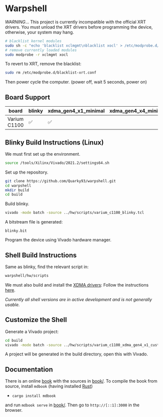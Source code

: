 # Warpshell
*WARNING*... This project is currently incompatible with the official XRT drivers.
You must unload the XRT drivers before programming the device, otherwise, your system
may hang.
```sh
# blacklist kernel modules
sudo sh -c "echo 'blacklist xclmgmt\nblacklist xocl' > /etc/modprobe.d/blacklist-xrt.conf"
# remove currently loaded modules
sudo modprobe -r xclmgmt xocl
```

To revert to XRT, remove the blacklist:
```sh
sudo rm /etc/modprobe.d/blacklist-xrt.conf
```
Then power cycle the computer. (power off, wait 5 seconds, power on)

## Board Support
| board        | blinky | xdma_gen4_x1_minimal | xdma_gen4_x4_minimal |
|--------------|--------|----------------------|----------------------|
| Varium C1100 | &#9989;| &#9989;              |                      |

## Blinky Build Instructions (Linux)

We must first set up the environment.
```sh
source /tools/Xilinx/Vivado/2021.2/settings64.sh
```

Set up the repository.
```sh
git clone https://github.com/Quarky93/warpshell.git
cd warpshell
mkdir build
cd build
```

Build blinky.
```sh
vivado -mode batch -source ../hw/scripts/varium_c1100_blinky.tcl
```

A bitstream file is generated:
```
blinky.bit
```
Program the device using Vivado hardware manager.

## Shell Build Instructions
Same as blinky, find the relevant script in:
```sh
warpshell/hw/scripts
```

We must also build and install the [XDMA drivers](https://github.com/Xilinx/dma_ip_drivers):
Follow the instructions [here](https://github.com/Xilinx/dma_ip_drivers/tree/master/XDMA/linux-kernel).

*Currently all shell versions are in active development and is not generally usable.*

## Customize the Shell
Generate a Vivado project:
```sh
cd build
vivado -mode batch -source ../hw/scripts/varium_c1100_xdma_gen4_x1_custom.tcl
```
A project will be generated in the build directory, open this with Vivado.


## Documentation

There is an online [book](https://quarky93.github.io/warpshell) with the sources in
[book/](./book/). To compile the book from source, install `mdbook` (having installed
[Rust](https://www.rust-lang.org/tools/install))

- `cargo install mdbook`

and run `mdbook serve` in [book/](./book/). Then go to `http://[::1]:3000` in the browser.
